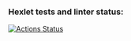 ### Hexlet tests and linter status:
[![Actions Status](https://github.com/AnnaTerekhina93/qa-engineer-old-project-85/workflows/hexlet-check/badge.svg)](https://github.com/AnnaTerekhina93/qa-engineer-old-project-85/actions)